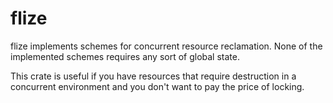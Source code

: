# flize

flize implements schemes for concurrent resource reclamation.
None of the implemented schemes requires any sort of global state.

This crate is useful if you have resources that require destruction
in a concurrent environment and you don't want to pay the price of locking.
